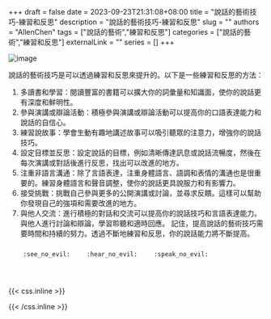 +++ 
draft = false
date = 2023-09-23T21:31:08+08:00
title = "說話的藝術技巧-練習和反思"
description = "說話的藝術技巧-練習和反思"
slug = ""
authors = "AllenChen"
tags = ["說話的藝術","練習和反思"]
categories = ["說話的藝術","練習和反思"]
externalLink = ""
series = []
+++

![image](/images/post/A-rabbit-with-big-blue-eyes-speaking-other-happy-rabbits-and-practicing-and-reflecting-with-Van-Gogh-style.jpeg)

說話的藝術技巧是可以透過練習和反思來提升的。以下是一些練習和反思的方法：
1. 多讀書和學習：閱讀豐富的書籍可以擴大你的詞彙量和知識面，使你的說話更有深度和鮮明性。
2. 參與演講或辯論活動：積極參與演講或辯論活動可以提高你的口語表達能力和說話的自信心。
3. 練習說故事：學會生動有趣地講述故事可以吸引聽眾的注意力，增強你的說話技巧。
4. 設定目標並反思：設定說話的目標，例如清晰傳達訊息或說話流暢度，然後在每次演講或對話後進行反思，找出可以改進的地方。
5. 注重非語言溝通：除了言語表達，注重身體語言、語調和表情的溝通也是很重要的。練習身體語言和聲音調整，使你的說話更具說服力和有影響力。
6. 接受挑戰：挑戰自己參與更多的公開演講或討論，並尋求反饋。這樣可以幫助你發現自己的強項和需要改進的地方。
7. 與他人交流：進行積極的對話和交流可以提高你的說話技巧和言語表達能力。與他人進行討論和辯論，學習聆聽和適時回應。
記住，提高說話的藝術技巧需要時間和持續的努力。透過不斷地練習和反思，你的說話能力將不斷提高。

<p><span class="nowrap"><span class="emojify">🙈</span> <code>:see_no_evil:</code></span>  <span class="nowrap"><span class="emojify">🙉</span> <code>:hear_no_evil:</code></span>  <span class="nowrap"><span class="emojify">🙊</span> <code>:speak_no_evil:</code></span></p>
<br>
    

{{< css.inline >}}
<style>
.emojify {
	font-family: Apple Color Emoji, Segoe UI Emoji, NotoColorEmoji, Segoe UI Symbol, Android Emoji, EmojiSymbols;
	font-size: 2rem;
	vertical-align: middle;
}
@media screen and (max-width:650px) {
  .nowrap {
    display: block;
    margin: 25px 0;
  }
}
</style>
{{< /css.inline >}}
